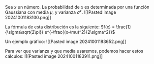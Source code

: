 Sea $x$ un número. La probabilidad de $x$ es determinada por una función Gaussiana con media $\mu$, y varianza $\sigma²$.
![[Pasted image 20241001183100.png]]

La fórmula de esta distribución es la siguiente: 
$f(x) = \frac{1}{\sigma\sqrt{2\pi}} e^{-\frac{(x-\mu)^2}{2\sigma^2}}$ 

Un ejemplo gráfico: 
![[Pasted image 20241001183652.png]]

Para ver que varianza y que media usaremos, podemos hacer estos cálculos:
![[Pasted image 20241001183911.png]]
